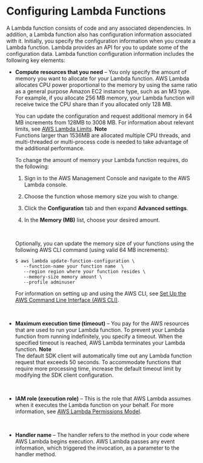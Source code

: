 # Configuring Lambda Functions<a name="resource-model"></a>

A Lambda function consists of code and any associated dependencies\. In addition, a Lambda function also has configuration information associated with it\. Initially, you specify the configuration information when you create a Lambda function\. Lambda provides an API for you to update some of the configuration data\. Lambda function configuration information includes the following key elements: 

+ **Compute resources that you need** – You only specify the amount of memory you want to allocate for your Lambda function\. AWS Lambda allocates CPU power proportional to the memory by using the same ratio as a general purpose Amazon EC2 instance type, such as an M3 type\. For example, if you allocate 256 MB memory, your Lambda function will receive twice the CPU share than if you allocated only 128 MB\. 

  You can update the configuration and request additional memory in 64 MB increments from 128MB to 3008 MB\. For information about relevant limits, see [AWS Lambda Limits](limits.md)\.
**Note**  
Functions larger than 1536MB are allocated multiple CPU threads, and multi\-threaded or multi\-process code is needed to take advantage of the additional performance\.

  To change the amount of memory your Lambda function requires, do the following:

  1. Sign in to the AWS Management Console and navigate to the AWS Lambda console\.

  1. Choose the function whose memory size you wish to change\.

  1. Click the **Configuration** tab and then expand **Advanced settings**\.

  1. In the **Memory \(MB\)** list, choose your desired amount\.

   

  Optionally, you can update the memory size of your functions using the following AWS CLI command \(using valid 64 MB increments\):

  ```
  $ aws lambda update-function-configuration \
     --function-name your function name  \
     --region region where your function resides \
     --memory-size memory amount \
     --profile adminuser
  ```

  For information on setting up and using the AWS CLI, see [Set Up the AWS Command Line Interface \(AWS CLI\)](setup-awscli.md)\.

   

+ **Maximum execution time \(timeout\)** – You pay for the AWS resources that are used to run your Lambda function\. To prevent your Lambda function from running indefinitely, you specify a timeout\. When the specified timeout is reached, AWS Lambda terminates your Lambda function\. 
**Note**  
The default SDK client will automatically time out any Lambda function request that exceeds 50 seconds\. To accommodate functions that require more processing time, increase the default timeout limit by modifying the SDK client configuration\. 

   

+ **IAM role \(execution role\)** – This is the role that AWS Lambda assumes when it executes the Lambda function on your behalf\. For more information, see [AWS Lambda Permissions Model](intro-permission-model.md)\.

   

+ **Handler name** – The handler refers to the method in your code where AWS Lambda begins execution\. AWS Lambda passes any event information, which triggered the invocation, as a parameter to the handler method\.
